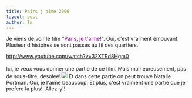 ```yaml
---
title: Pairs j aime 2006  
layout: post
author: lm
---
```

<p>Je viens de voir le film &quot;<font color="#800080">Paris, je t&#39;aime!</font>&quot;. Oui, c&#39;est vraiment émouvant. Plusieur d&#39;histoires se sont passés au fil des quartiers. </p>
<p><a href="http://www.youtube.com/watch?v=32XTRd8Hgm0">http://www.youtube.com/watch?v=32XTRd8Hgm0</a><br /><font color="#000000"><br /></font>Ici, je veux vous donner une partie de ce film. Mais malheureusement, pas de sous-titre, desolee!<img src="/modules/tinymce/tinymce/jscripts/tiny_mce/plugins/emotions/images/smiley-embarassed.gif" width="18" height="18" /> Et dans cette partie on peut trouve Natalie Portman. Oui, je l&#39;aime beaucoup. Et plus, c&#39;est vraiment une partie que je prefere la plus!! Allez-y!!</p>
<p><a href="http://www.youtube.com/watch?v=IrERoiLHbgc" title="http://www.youtube.com/watch?v=IrERoiLHbgc"></a></p>
